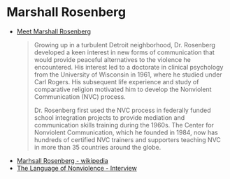 # Marshall Rosenberg

- [Meet Marshall Rosenberg](https://www.nonviolentcommunication.com/meet_marshall_rosenberg/vision.htm)
    > Growing up in a turbulent Detroit neighborhood, Dr. Rosenberg developed a
    > keen interest in new forms of communication that would provide peaceful
    > alternatives to the violence he encountered. His interest led to a doctorate
    > in clinical psychology from the University of Wisconsin in 1961, where he
    > studied under Carl Rogers. His subsequent life experience and study of
    > comparative religion motivated him to develop the Nonviolent Communication
    > (NVC) process.
    >
    > Dr. Rosenberg first used the NVC process in federally funded school
    > integration projects to provide mediation and communication skills training
    > during the 1960s. The Center for Nonviolent Communication, which he founded
    > in 1984, now has hundreds of certified NVC trainers and supporters teaching
    > NVC in more than 35 countries around the globe.
- [Marhsall Rosenberg - wikipedia](https://en.wikipedia.org/wiki/Marshall_Rosenberg)
- [The Language of Nonviolence - Interview](https://web.archive.org/web/20180417065819/http://www.yesmagazine.org/issues/rx-for-the-earth/837)
